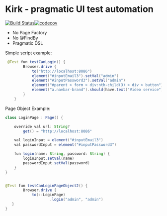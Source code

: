 # Kirk - pragmatic UI test automation

[![Build Status](https://travis-ci.org/SergeyPirogov/kirk.svg?branch=master)](https://travis-ci.org/SergeyPirogov/kirk)[![codecov](https://codecov.io/gh/SergeyPirogov/kirk/branch/master/graph/badge.svg)](https://codecov.io/gh/SergeyPirogov/kirk)

- No Page Factory
- No @FindBy
- Pragmatic DSL

Simple script example:

```java
 @Test fun testCanLogin() {
        Browser.drive {
            to("http://localhost:8086")
            element("#inputEmail3").setVal("admin")
            element("#inputPassword3").setVal("admin")
            element("#parent > form > div:nth-child(3) > div > button").click()
            element("a.navbar-brand").should(have.text("Video service"))
        }
    }
```

Page Object Example:

```java
class LoginPage : Page() {

    override val url: String?
        get() = "http://localhost:8086"

    val loginInput = element("#inputEmail3")
    val passwordInput = element("#inputPassword3")

    fun login(name: String, password: String) {
        loginInput.setVal(name)
        passwordInput.setVal(password)
    }
}


@Test fun testCanLoginPageObject2() {
        Browser.drive {
            to(::LoginPage)
                    .login("admin", "admin")
   }
}
```
